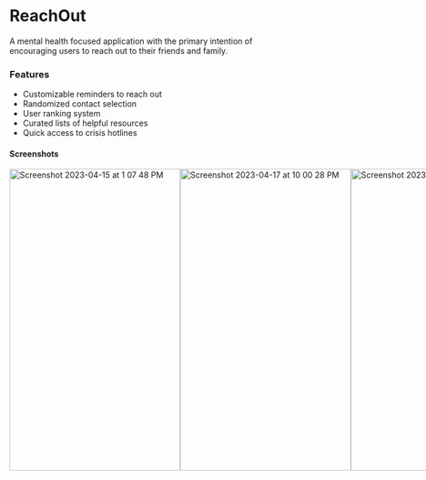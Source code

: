# ReachOut

A mental health focused application with the primary intention of encouraging users to reach out to their friends and family.

### Features

* Customizable reminders to reach out
* Randomized contact selection
* User ranking system
* Curated lists of helpful resources
* Quick access to crisis hotlines

#### Screenshots
<div style="display: flex; flex-direction: row;">
  <img width="300" height="530" alt="Screenshot 2023-04-15 at 1 07 48 PM" src="https://user-images.githubusercontent.com/79939661/236077238-3be7149b-4109-443c-aaf8-eb136fbad5e9.png">
  <img width="300" height="530" alt="Screenshot 2023-04-17 at 10 00 28 PM" src="https://user-images.githubusercontent.com/79939661/236106289-f351e981-2494-46cb-81cd-adfdf363ceb6.png">
  <img width="300" height="530" alt="Screenshot 2023-04-19 at 11 13 28 PM" src="https://user-images.githubusercontent.com/79939661/236106105-e0e3f4cd-202d-4fb6-aedc-63074e5f33ea.png">
</div>
